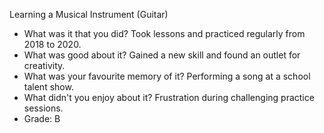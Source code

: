 
Learning a Musical Instrument (Guitar)

- What was it that you did? Took lessons and practiced regularly from 2018 to 2020.
- What was good about it? Gained a new skill and found an outlet for creativity.
- What was your favourite memory of it? Performing a song at a school talent show.
- What didn't you enjoy about it? Frustration during challenging practice sessions.
- Grade: B